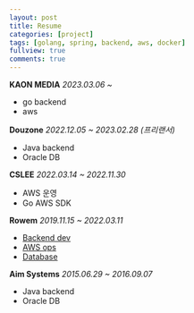 ```yaml
---
layout: post
title: Resume
categories: [project]
tags: [golang, spring, backend, aws, docker]
fullview: true
comments: true
---
```


**KAON MEDIA** <i>2023.03.06 ~ </i>
- go backend
- aws

**Douzone** <i>2022.12.05 ~ 2023.02.28 (프리랜서)</i>
- Java backend
- Oracle DB

**CSLEE** <i>2022.03.14 ~ 2022.11.30 </i>
- AWS 운영
- Go AWS SDK

**Rowem** <i>2019.11.15 ~ 2022.03.11</i>
- [Backend dev](articles/doc_rm_spring)
- [AWS ops](articles/elasticache_team)
- [Database](articles/doc_rm_database)

**Aim Systems** <i>2015.06.29 ~ 2016.09.07</i>
- Java backend
- Oracle DB
